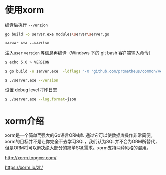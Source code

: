 # 使用xorm

编译后执行 `--version`

```sh
go build -o server.exe modules\server\server.go
```

```
server.exe --version
```

注入`user` `version` 等信息再编译（Windows 下的 git bash 客户端输入命令）

```sh
$ echo 5.0 > VERSION
```

```sh
$ go build -o server.exe  -ldflags "-X 'github.com/prometheus/common/version.BuildUser=root@n9e'  -X 'github.com/prometheus/common/version.BuildDate=`date`' -X 'github.com/prometheus/common/version.Version=`cat VERSION`'" modules/server/server.go
```

```sh
$ ./server.exe --version
```

设置 debug level 打印日志

```sh
$ ./server.exe --log.format=json
```

#  xorm介绍

xorm是一个简单而强大的Go语言ORM库. 通过它可以使数据库操作非常简便。xorm的目标并不是让你完全不去学习SQL，我们认为SQL并不会为ORM所替代，但是ORM将可以解决绝大部分的简单SQL需求。xorm支持两种风格的混用。

http://xorm.topgoer.com/

https://xorm.io/zh/
